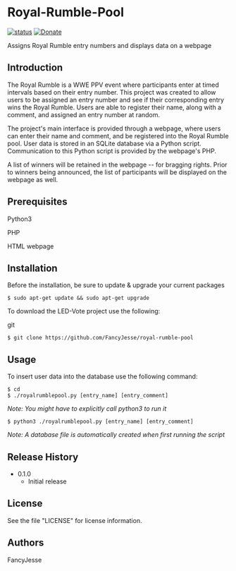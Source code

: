 Royal-Rumble-Pool
========================================================================
[![status](https://img.shields.io/badge/Project%20Status-work--in--progress-green.svg)](#)
[![Donate](https://img.shields.io/badge/Donate-PayPal-green.svg)](https://www.paypal.com/cgi-bin/webscr?cmd=_donations&business=jesus_andrade45%40yahoo%2ecom&lc=US&item_name=GitHub%20Projects&currency_code=USD&bn=PP%2dDonationsBF%3abtn_donateCC_LG%2egif%3aNonHosted)

Assigns Royal Rumble entry numbers and displays data on a webpage


Introduction
------------------------------------------------------------------------
The Royal Rumble is a WWE PPV event where participants enter at timed intervals based on their entry number. This project was created to allow users to be assigned an entry number and see if their corresponding entry wins the Royal Rumble. Users are able to register their name, along with a comment, and assigned an entry number at random.

The project's main interface is provided through a webpage, where users can enter their name and comment, and be registered into the Royal Rumble pool. User data is stored in an SQLite database via a Python script. Communication to this Python script is provided by the webpage's PHP.

A list of winners will be retained in the webpage -- for bragging rights. Prior to winners being announced, the list of participants will be displayed on the webpage as well.


Prerequisites
------------------------------------------------------------------------
Python3

PHP

HTML webpage


Installation
------------------------------------------------------------------------
Before the installation, be sure to update & upgrade your current packages
```
$ sudo apt-get update && sudo apt-get upgrade
```

To download the LED-Vote project use the following:

git
```
$ git clone https://github.com/FancyJesse/royal-rumble-pool
```


Usage
------------------------------------------------------------------------
To insert user data into the database use the following command:
```
$ cd
$ ./royalrumblepool.py [entry_name] [entry_comment]
```

*Note: You might have to explicitly call python3 to run it*
```
$ python3 ./royalrumblepool.py [entry_name] [entry_comment]
```

*Note: A database file is automatically created when first running the script*


Release History
------------------------------------------------------------------------
* 0.1.0
	* Initial release


License
------------------------------------------------------------------------
See the file "LICENSE" for license information.


Authors
------------------------------------------------------------------------
FancyJesse

